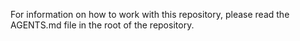 For information on how to work with this repository, please read the AGENTS.md file in the root of the repository.
